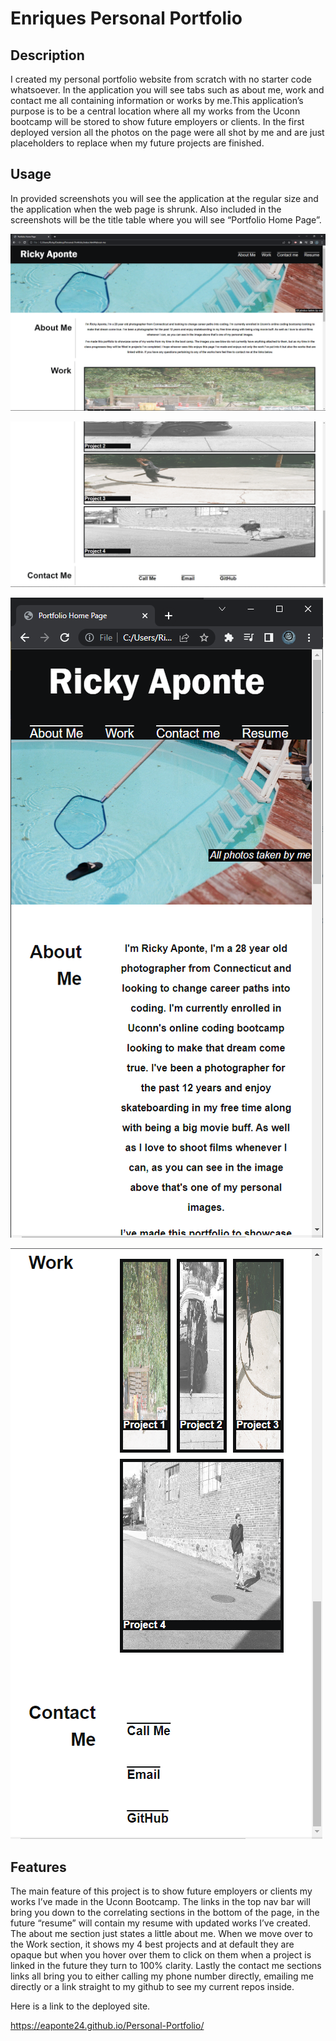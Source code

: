 # Enriques Personal Portfolio

## Description

I created my personal portfolio website from scratch with no starter code whatsoever. In the application you will see tabs such as about me, work and contact me all containing  information or works by me.This application’s purpose is to be a central location where all my works from the Uconn bootcamp will be stored to show future employers or clients. In the first deployed version all the photos on the page were all shot by me and are just placeholders to replace when my future projects are finished.


## Usage

In provided screenshots you will see the application at the regular size and the application when the web page is shrunk. Also included in the screenshots will be the title table where you will see “Portfolio Home Page”.

![Portfolio fullsize](assets/Photos/personalport1.PNG)

![portfolio fullsize](assets/Photos/personalport2.PNG)

![portfolio small](assets/Photos/personalport3.PNG)

![portfolio small](assets/Photos/personalport4.PNG)


## Features

The main feature of this project is to show future employers or clients my works I’ve made in the Uconn Bootcamp. The links in the top nav bar will bring you down to the correlating sections in the bottom of the page, in the future “resume” will contain my resume with updated works I’ve created. The about me section just states a little about me. When we move over to the Work section, it shows my 4 best projects and at default they are opaque but when you hover over them to click on them when a project is linked in the future they turn to 100% clarity. Lastly the contact me sections links all bring you to either calling my phone number directly, emailing me directly or a link straight to my github to see my current repos inside.

Here is a link to the deployed site.

https://eaponte24.github.io/Personal-Portfolio/